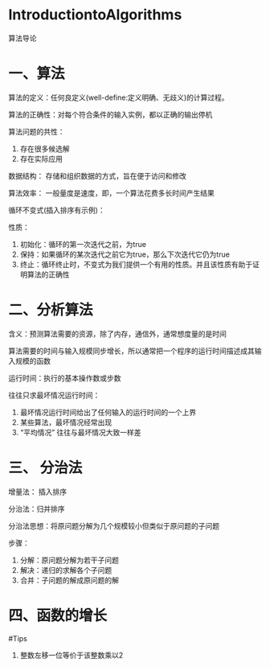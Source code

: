 # IntroductiontoAlgorithms
算法导论

# 一、算法
算法的定义：任何良定义(well-define:定义明确、无歧义)的计算过程。

算法的正确性：对每个符合条件的输入实例，都以正确的输出停机

算法问题的共性：
1. 存在很多候选解
2. 存在实际应用

数据结构： 存储和组织数据的方式，旨在便于访问和修改

算法效率： 一般量度是速度，即，一个算法花费多长时间产生结果


循环不变式(插入排序有示例)：

性质：
1. 初始化：循环的第一次迭代之前，为true
2. 保持：如果循环的某次迭代之前它为true，那么下次迭代它仍为true 
3. 终止：循环终止时，不变式为我们提供一个有用的性质。并且该性质有助于证明算法的正确性

# 二、分析算法

含义：预测算法需要的资源，除了内存，通信外，通常想度量的是时间

算法需要的时间与输入规模同步增长，所以通常把一个程序的运行时间描述成其输入规模的函数

运行时间：执行的基本操作数或步数

往往只求最坏情况运行时间：
1. 最坏情况运行时间给出了任何输入的运行时间的一个上界
2. 某些算法，最坏情况经常出现
3. “平均情况” 往往与最坏情况大致一样差

# 三、 分治法
增量法：
插入排序

分治法：归并排序

分治法思想：将原问题分解为几个规模较小但类似于原问题的子问题

步骤：
1. 分解：原问题分解为若干子问题
2. 解决：递归的求解各个子问题
3. 合并：子问题的解成原问题的解


# 四、函数的增长


#Tips
1. 整数左移一位等价于该整数乘以2
